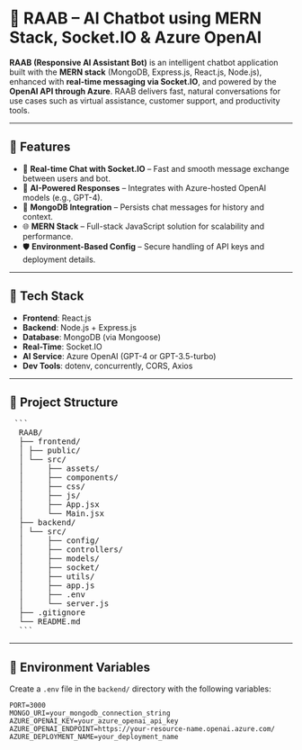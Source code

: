 # 🤖 RAAB – AI Chatbot using MERN Stack, Socket.IO & Azure OpenAI

**RAAB (Responsive AI Assistant Bot)** is an intelligent chatbot application built with the **MERN stack** (MongoDB, Express.js, React.js, Node.js), enhanced with **real-time messaging via Socket.IO**, and powered by the **OpenAI API through Azure**. RAAB delivers fast, natural conversations for use cases such as virtual assistance, customer support, and productivity tools.

---

## 🚀 Features

- 💬 **Real-time Chat with Socket.IO** – Fast and smooth message exchange between users and bot.
- 🧠 **AI-Powered Responses** – Integrates with Azure-hosted OpenAI models (e.g., GPT-4).
- 💾 **MongoDB Integration** – Persists chat messages for history and context.
- 🌐 **MERN Stack** – Full-stack JavaScript solution for scalability and performance.
- 🛡️ **Environment-Based Config** – Secure handling of API keys and deployment details.

---

## 🧱 Tech Stack

- **Frontend**: React.js  
- **Backend**: Node.js + Express.js  
- **Database**: MongoDB (via Mongoose)  
- **Real-Time**: Socket.IO  
- **AI Service**: Azure OpenAI (GPT-4 or GPT-3.5-turbo)  
- **Dev Tools**: dotenv, concurrently, CORS, Axios

---

## 📁 Project Structure

<pre> ``` 
  RAAB/ 
  ├── frontend/ 
  │ ├── public/ 
  │ └── src/ 
  │     ├── assets/ 
  │     ├── components/ 
  │     ├── css/ 
  │     ├── js/ 
  │     ├── App.jsx
  │     └── Main.jsx
  ├── backend/ 
  │ └── src/ 
  │     ├── config/ 
  │     ├── controllers/ 
  │     ├── models/ 
  │     ├── socket/ 
  │     ├── utils/ 
  │     ├── app.js
  │     ├── .env 
  │     └── server.js
  ├── .gitignore
  └── README.md
  ``` </pre>


---

## 🔧 Environment Variables

Create a `.env` file in the `backend/` directory with the following variables:

```env
PORT=3000
MONGO_URI=your_mongodb_connection_string
AZURE_OPENAI_KEY=your_azure_openai_api_key
AZURE_OPENAI_ENDPOINT=https://your-resource-name.openai.azure.com/
AZURE_DEPLOYMENT_NAME=your_deployment_name
